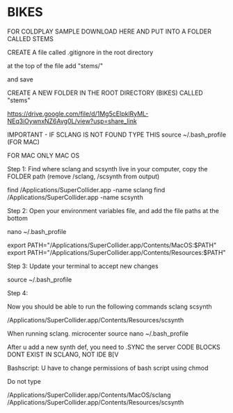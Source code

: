# BIKES



FOR COLDPLAY SAMPLE DOWNLOAD HERE AND PUT INTO A FOLDER CALLED STEMS

CREATE A file called .gitignore in the root directory 

at the top of the file add
"stems/"

and save

CREATE A NEW FOLDER IN THE ROOT DIRECTORY (BIKES) CALLED "stems" 

https://drive.google.com/file/d/1Mg5cEIpklRyML-NEq3iOywnxNZ6Avg0L/view?usp=share_link




IMPORTANT - IF SCLANG IS NOT FOUND TYPE THIS source ~/.bash_profile (FOR MAC)


FOR MAC ONLY 
MAC OS

Step 1: Find where sclang and scsynth live in your computer, copy the FOLDER path (remove /sclang, /scsynth from output)

find /Applications/SuperCollider.app -name sclang
find /Applications/SuperCollider.app -name scsynth

Step 2: Open your environment variables file, and add the file paths at the bottom

nano ~/.bash_profile  

export PATH="/Applications/SuperCollider.app/Contents/MacOS:$PATH"
export PATH="/Applications/SuperCollider.app/Contents/Resources:$PATH"

Step 3: Update your terminal to accept new changes

source ~/.bash_profile

Step 4:

Now you should be able to run the following commands
sclang
scsynth




/Applications/SuperCollider.app/Contents/Resources/scsynth


When running sclang. microcenter
source nano ~/.bash_profile

After u add a new synth def, you need to .SYNC the server
CODE BLOCKS DONT EXIST IN SCLANG, NOT IDE B[V

Bashscript: 
U have to change permissions of bash script using chmod






Do not type 

/Applications/SuperCollider.app/Contents/MacOS/sclang
/Applications/SuperCollider.app/Contents/Resources/scsynth
